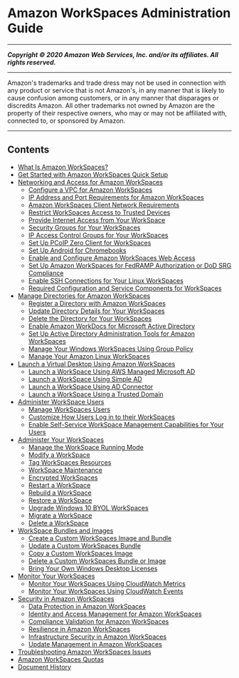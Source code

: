 # Amazon WorkSpaces Administration Guide

-----
*****Copyright &copy; 2020 Amazon Web Services, Inc. and/or its affiliates. All rights reserved.*****

-----
Amazon's trademarks and trade dress may not be used in 
     connection with any product or service that is not Amazon's, 
     in any manner that is likely to cause confusion among customers, 
     or in any manner that disparages or discredits Amazon. All other 
     trademarks not owned by Amazon are the property of their respective
     owners, who may or may not be affiliated with, connected to, or 
     sponsored by Amazon.

-----
## Contents
+ [What Is Amazon WorkSpaces?](amazon-workspaces.md)
+ [Get Started with Amazon WorkSpaces Quick Setup](getting-started.md)
+ [Networking and Access for Amazon WorkSpaces](amazon-workspaces-networking.md)
   + [Configure a VPC for Amazon WorkSpaces](amazon-workspaces-vpc.md)
   + [IP Address and Port Requirements for Amazon WorkSpaces](workspaces-port-requirements.md)
   + [Amazon WorkSpaces Client Network Requirements](workspaces-network-requirements.md)
   + [Restrict WorkSpaces Access to Trusted Devices](trusted-devices.md)
   + [Provide Internet Access from Your WorkSpace](amazon-workspaces-internet-access.md)
   + [Security Groups for Your WorkSpaces](amazon-workspaces-security-groups.md)
   + [IP Access Control Groups for Your WorkSpaces](amazon-workspaces-ip-access-control-groups.md)
   + [Set Up PCoIP Zero Client for WorkSpaces](set-up-pcoip-zero-client.md)
   + [Set Up Android for Chromebooks](set-up-android-chromebook.md)
   + [Enable and Configure Amazon WorkSpaces Web Access](web-access.md)
   + [Set Up Amazon WorkSpaces for FedRAMP Authorization or DoD SRG Compliance](fips-encryption.md)
   + [Enable SSH Connections for Your Linux WorkSpaces](connect-to-linux-workspaces-with-ssh.md)
   + [Required Configuration and Service Components for WorkSpaces](required-service-components.md)
+ [Manage Directories for Amazon WorkSpaces](manage-workspaces-directory.md)
   + [Register a Directory with Amazon WorkSpaces](register-deregister-directory.md)
   + [Update Directory Details for Your WorkSpaces](update-directory-details.md)
   + [Delete the Directory for Your WorkSpaces](delete-workspaces-directory.md)
   + [Enable Amazon WorkDocs for Microsoft Active Directory](enable-workdocs-active-directory.md)
   + [Set Up Active Directory Administration Tools for Amazon WorkSpaces](directory_administration.md)
   + [Manage Your Windows WorkSpaces Using Group Policy](group_policy.md)
   + [Manage Your Amazon Linux WorkSpaces](manage_linux_workspace.md)
+ [Launch a Virtual Desktop Using Amazon WorkSpaces](launch-workspaces-tutorials.md)
   + [Launch a WorkSpace Using AWS Managed Microsoft AD](launch-workspace-microsoft-ad.md)
   + [Launch a WorkSpace Using Simple AD](launch-workspace-simple-ad.md)
   + [Launch a WorkSpace Using AD Connector](launch-workspace-ad-connector.md)
   + [Launch a WorkSpace Using a Trusted Domain](launch-workspace-trusted-domain.md)
+ [Administer WorkSpace Users](administer-workspace-users.md)
   + [Manage WorkSpaces Users](manage-workspaces-users.md)
   + [Customize How Users Log in to their WorkSpaces](customize-workspaces-user-login.md)
   + [Enable Self-Service WorkSpace Management Capabilities for Your Users](enable-user-self-service-workspace-management.md)
+ [Administer Your WorkSpaces](administer-workspaces.md)
   + [Manage the WorkSpace Running Mode](running-mode.md)
   + [Modify a WorkSpace](modify-workspaces.md)
   + [Tag WorkSpaces Resources](tag-workspaces-resources.md)
   + [WorkSpace Maintenance](workspace-maintenance.md)
   + [Encrypted WorkSpaces](encrypt-workspaces.md)
   + [Restart a WorkSpace](reboot-workspaces.md)
   + [Rebuild a WorkSpace](rebuild-workspace.md)
   + [Restore a WorkSpace](restore-workspace.md)
   + [Upgrade Windows 10 BYOL WorkSpaces](upgrade-windows-10-byol-workspaces.md)
   + [Migrate a WorkSpace](migrate-workspaces.md)
   + [Delete a WorkSpace](delete-workspaces.md)
+ [WorkSpace Bundles and Images](amazon-workspaces-bundles.md)
   + [Create a Custom WorkSpaces Image and Bundle](create-custom-bundle.md)
   + [Update a Custom WorkSpaces Bundle](update-custom-bundle.md)
   + [Copy a Custom WorkSpaces Image](copy-custom-image.md)
   + [Delete a Custom WorkSpaces Bundle or Image](delete_bundle.md)
   + [Bring Your Own Windows Desktop Licenses](byol-windows-images.md)
+ [Monitor Your WorkSpaces](amazon-workspaces-monitoring.md)
   + [Monitor Your WorkSpaces Using CloudWatch Metrics](cloudwatch-metrics.md)
   + [Monitor Your WorkSpaces Using CloudWatch Events](cloudwatch-events.md)
+ [Security in Amazon WorkSpaces](security.md)
   + [Data Protection in Amazon WorkSpaces](data-protection.md)
   + [Identity and Access Management for Amazon WorkSpaces](workspaces-access-control.md)
   + [Compliance Validation for Amazon WorkSpaces](compliance-validation.md)
   + [Resilience in Amazon WorkSpaces](disaster-recovery-resiliency.md)
   + [Infrastructure Security in Amazon WorkSpaces](infrastructure-security.md)
   + [Update Management in Amazon WorkSpaces](update-management.md)
+ [Troubleshooting Amazon WorkSpaces Issues](amazon-workspaces-troubleshooting.md)
+ [Amazon WorkSpaces Quotas](workspaces-limits.md)
+ [Document History](workspaces-document-history.md)